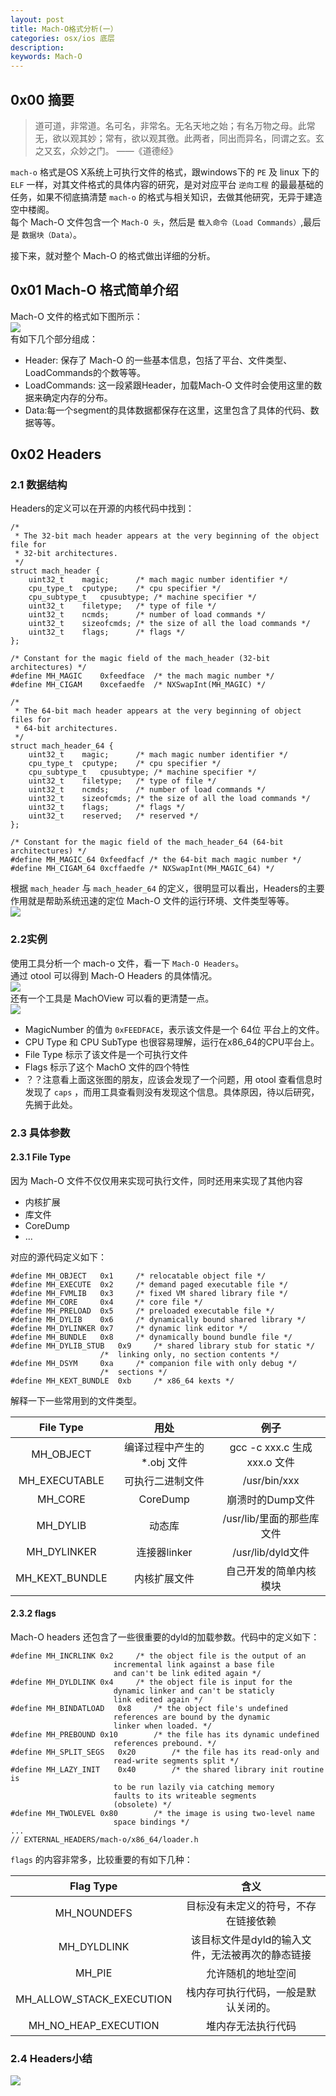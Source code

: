 ```yaml
---
layout: post
title: Mach-O格式分析(一）
categories: osx/ios 底层
description: 
keywords: Mach-O
---
```





## 0x00 摘要
> 道可道，非常道。名可名，非常名。无名天地之始；有名万物之母。此常无，欲以观其妙；常有，欲以观其徼。此两者，同出而异名，同谓之玄。玄之又玄，众妙之门。
> ——《道德经》  

`mach-o` 格式是OS X系统上可执行文件的格式，跟windows下的 `PE` 及 linux 下的 `ELF` 一样，对其文件格式的具体内容的研究，是对对应平台 `逆向工程` 的最最基础的任务，如果不彻底搞清楚 `mach-o` 的格式与相关知识，去做其他研究，无异于建造空中楼阁。  
每个 Mach-O 文件包含一个 `Mach-O 头`，然后是 `载入命令（Load Commands）`,最后是 `数据块（Data）`。  

接下来，就对整个 Mach-O 的格式做出详细的分析。  
## 0x01 Mach-O 格式简单介绍
Mach-O 文件的格式如下图所示：  
![](/images/posts/macho/macho_header.jpg)  
有如下几个部分组成：  
* Header: 保存了 Mach-O 的一些基本信息，包括了平台、文件类型、LoadCommands的个数等等。
* LoadCommands: 这一段紧跟Header，加载Mach-O 文件时会使用这里的数据来确定内存的分布。
* Data:每一个segment的具体数据都保存在这里，这里包含了具体的代码、数据等等。  

## 0x02 Headers  
### 2.1 数据结构  
Headers的定义可以在开源的内核代码中找到：  

```
/*
 * The 32-bit mach header appears at the very beginning of the object file for
 * 32-bit architectures.
 */
struct mach_header {
	uint32_t	magic;		/* mach magic number identifier */
	cpu_type_t	cputype;	/* cpu specifier */
	cpu_subtype_t	cpusubtype;	/* machine specifier */
	uint32_t	filetype;	/* type of file */
	uint32_t	ncmds;		/* number of load commands */
	uint32_t	sizeofcmds;	/* the size of all the load commands */
	uint32_t	flags;		/* flags */
};

/* Constant for the magic field of the mach_header (32-bit architectures) */
#define	MH_MAGIC	0xfeedface	/* the mach magic number */
#define MH_CIGAM	0xcefaedfe	/* NXSwapInt(MH_MAGIC) */

/*
 * The 64-bit mach header appears at the very beginning of object files for
 * 64-bit architectures.
 */
struct mach_header_64 {
	uint32_t	magic;		/* mach magic number identifier */
	cpu_type_t	cputype;	/* cpu specifier */
	cpu_subtype_t	cpusubtype;	/* machine specifier */
	uint32_t	filetype;	/* type of file */
	uint32_t	ncmds;		/* number of load commands */
	uint32_t	sizeofcmds;	/* the size of all the load commands */
	uint32_t	flags;		/* flags */
	uint32_t	reserved;	/* reserved */
};

/* Constant for the magic field of the mach_header_64 (64-bit architectures) */
#define MH_MAGIC_64 0xfeedfacf /* the 64-bit mach magic number */
#define MH_CIGAM_64 0xcffaedfe /* NXSwapInt(MH_MAGIC_64) */
```  

根据 `mach_header` 与 `mach_header_64` 的定义，很明显可以看出，Headers的主要作用就是帮助系统迅速的定位 Mach-O 文件的运行环境、文件类型等等。  
![](/images/posts/macho/header_detail.png)   

### 2.2实例
使用工具分析一个 mach-o 文件，看一下 `Mach-O Headers`。  
通过 otool 可以得到 Mach-O Headers 的具体情况。  
![](/images/posts/macho/header_detail.png)  
还有一个工具是 MachOView 可以看的更清楚一点。  
![](/images/posts/macho/tool_show_header.png)  
* MagicNumber 的值为 `0xFEEDFACE`，表示该文件是一个 64位 平台上的文件。
* CPU Type 和 CPU SubType 也很容易理解，运行在x86_64的CPU平台上。
* File Type 标示了该文件是一个可执行文件
* Flags 标示了这个 MachO 文件的四个特性  
* ？？注意看上面这张图的朋友，应该会发现了一个问题，用 otool 查看信息时发现了 `caps` ，而用工具查看则没有发现这个信息。具体原因，待以后研究，先搁于此处。

### 2.3 具体参数  
#### 2.3.1 File Type  
因为 Mach-O 文件不仅仅用来实现可执行文件，同时还用来实现了其他内容  
* 内核扩展
* 库文件
* CoreDump
* ...  

对应的源代码定义如下：  

```
#define	MH_OBJECT	0x1		/* relocatable object file */
#define	MH_EXECUTE	0x2		/* demand paged executable file */
#define	MH_FVMLIB	0x3		/* fixed VM shared library file */
#define	MH_CORE		0x4		/* core file */
#define	MH_PRELOAD	0x5		/* preloaded executable file */
#define	MH_DYLIB	0x6		/* dynamically bound shared library */
#define	MH_DYLINKER	0x7		/* dynamic link editor */
#define	MH_BUNDLE	0x8		/* dynamically bound bundle file */
#define	MH_DYLIB_STUB	0x9		/* shared library stub for static */
					/*  linking only, no section contents */
#define	MH_DSYM		0xa		/* companion file with only debug */
					/*  sections */
#define	MH_KEXT_BUNDLE	0xb		/* x86_64 kexts */
```  
解释一下一些常用到的文件类型。  

| File Type | 用处 | 例子 |
| :-: | :-: | :-: |
| MH_OBJECT | 编译过程中产生的 *.obj 文件 | gcc -c xxx.c 生成 xxx.o 文件 |
| MH_EXECUTABLE | 可执行二进制文件 | /usr/bin/xxx |
| MH_CORE | CoreDump | 崩溃时的Dump文件 |
| MH_DYLIB | 动态库 | /usr/lib/里面的那些库文件 |
| MH_DYLINKER | 连接器linker | /usr/lib/dyld文件 |
| MH_KEXT_BUNDLE | 内核扩展文件 | 自己开发的简单内核模块 |  

#### 2.3.2 flags  
Mach-O headers 还包含了一些很重要的dyld的加载参数。代码中的定义如下：  

```
#define	MH_INCRLINK	0x2		/* the object file is the output of an
					   incremental link against a base file
					   and can't be link edited again */
#define MH_DYLDLINK	0x4		/* the object file is input for the
					   dynamic linker and can't be staticly
					   link edited again */
#define MH_BINDATLOAD	0x8		/* the object file's undefined
					   references are bound by the dynamic
					   linker when loaded. */
#define MH_PREBOUND	0x10		/* the file has its dynamic undefined
					   references prebound. */
#define MH_SPLIT_SEGS	0x20		/* the file has its read-only and
					   read-write segments split */
#define MH_LAZY_INIT	0x40		/* the shared library init routine is
					   to be run lazily via catching memory
					   faults to its writeable segments
					   (obsolete) */
#define MH_TWOLEVEL	0x80		/* the image is using two-level name
					   space bindings */
...
// EXTERNAL_HEADERS/mach-o/x86_64/loader.h
```  
`flags` 的内容非常多，比较重要的有如下几种：  

| Flag Type | 含义 |
| :-: | :-: |
| MH_NOUNDEFS | 目标没有未定义的符号，不存在链接依赖 |
| MH_DYLDLINK | 该目标文件是dyld的输入文件，无法被再次的静态链接 |
| MH_PIE | 允许随机的地址空间 |
| MH_ALLOW_STACK_EXECUTION | 栈内存可执行代码，一般是默认关闭的。 |
| MH_NO_HEAP_EXECUTION | 堆内存无法执行代码 |

### 2.4 Headers小结  
![](/images/posts/macho/headersreview.png)



